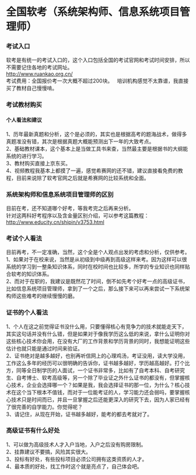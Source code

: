 # 全国软考（系统架构师、信息系统项目管理师）
### 考试入口
软考是有统一的考试入口的，这个入口包括全国的考试官网和考试时间安排，所以不需要记住各地的考试网址。  
http://www.ruankao.org.cn/    
考试费用：全国报价考一次大概不超过200块。  
培训机构感觉不太靠谱，我直接买了教材自己慢慢啃。  
### 考试教材购买
#### 个人看法和建议  
1、历年最新真题和分析，这个是必须的，其实也是根据高考的题海战术，做得多真题准没有错，其次是根据真题大概能预测出下一年的大致考点。  
2、基础教材课本，这个基本上是当做工具书来查，当然最主要是根据书的大纲能系统的进行学习。  
3、教材购买直接上京东买。  
4、视频教程我基本上都摸了一遍，感觉希赛网的还不错，建议直接看免费的教程，目前来说除了软考官网之后就是希赛网的比较系统和全面。  
### 系统架构师和信息系统项目管理师的区别
目前在考，还不知道哪个好考，等我考完之后再来分析。  
针对这两科好考程序以及含金量区别介绍，可以参考这篇教程：http://www.educity.cn/shipin/v3753.html  
### 考试个人看法
目前再考，不一定准确，当然，这个全是个人观点出发的考虑和分析，仅供参考。  
1、如果对于在校来说，当然是从初级到中级再到高级这样来考。因为这样可以很系统的学习到一整条知识体系，同时在校时间也比较多，所学的专业知识也同样贴合软考的知识体系。  
2、而对于在职的，我建议是既然花了时间，倒不如先考个好考一点的高级证书，比如信息系统项目管理师，拿到了一个之后，那么接下来可以再来尝试一下系统架构师这些难考的继续慢慢的磨。  
### 证书的个人看法
1、个人在这之前觉得证书没什么用，只要懂得核心有竞争力的技术就能走天下，其实这句话并没有什么错，但是如果对于像我学历这么低的来说，拿什么证明你对这些核心技术你会用，在没有大厂的工作背景和学历背景的同时，我想能证明这些估计也就只能是通过时间来验证。  
2、证书绝对是越多越好，也别再听信网上的心理鸡汤，考证没用，读大学没用，工作这么多年的经历可以很明确的告诉你，证书越多越好，学历越高越好。打个比方，同等全日制学历的人面试，一个证书非常多，比如有了自考本科、自考研究生、自考博士、软考高级等，另一个除了毕业证之外什么证书的都没有，但掌握核心技术，企业会选择哪一个？如果是我，我会选择证书的那一位，为什么？核心技术在这个当下根本不值钱，而对于一位能考证的人，学习能力还会弱吗，要掌握核心技术只是时间而已，并且一旦掌握之后还能更深入的研究下去，因为人家已经有了很完善的自学能力。你觉得呢？  
3、请记住，从现在开始，证书越多越好，能考的都去考就对了。  
### 高级证书有什么好处
1、可以做为高级技术人才入户当地，入户之后没有购房限制。  
2、挂靠建议不要搞，风险其实很大。  
3、投标有好处，有些投标项目必须公司拥有这类资质的人才。  
4、最本质的好处，找工作时这个就是亮点了，自己体会吧。  
